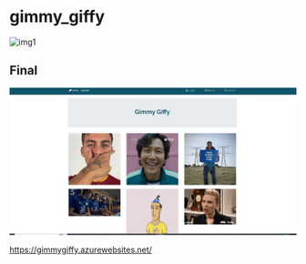 # gimmy_giffy

![img1](https://media3.giphy.com/media/Yyzrcxl1vtN51Xeqv0/giphy.webp)

## Final
![img2](./images/Capt1.jpg)


https://gimmygiffy.azurewebsites.net/
